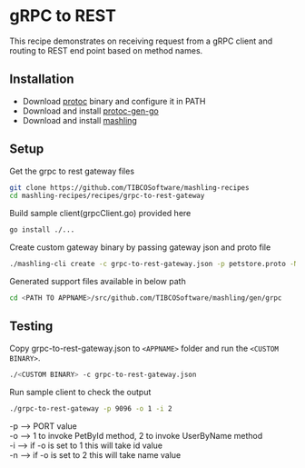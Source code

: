 # gRPC to REST
This recipe demonstrates on receiving request from a gRPC client and routing to REST end point based on method names.

## Installation
* Download [protoc](https://github.com/google/protobuf/releases) binary and configure it in PATH
* Download and install [protoc-gen-go](https://github.com/golang/protobuf#installation)
* Download and install [mashling](https://github.com/TIBCOSoftware/mashling#using-go)

## Setup
Get the grpc to rest gateway files
```bash
git clone https://github.com/TIBCOSoftware/mashling-recipes
cd mashling-recipes/recipes/grpc-to-rest-gateway
```

Build sample client(grpcClient.go) provided here
```bash
go install ./...
```

Create custom gateway binary by passing gateway json and proto file
```bash
./mashling-cli create -c grpc-to-rest-gateway.json -p petstore.proto -N -n <APPNAME>
```

Generated support files available in below path
```bash
cd <PATH TO APPNAME>/src/github.com/TIBCOSoftware/mashling/gen/grpc
```

## Testing
Copy grpc-to-rest-gateway.json to `<APPNAME>` folder and run the `<CUSTOM BINARY>`.
```bash
./<CUSTOM BINARY> -c grpc-to-rest-gateway.json
```

Run sample client to check the output
```bash
./grpc-to-rest-gateway -p 9096 -o 1 -i 2
```

-p --> PORT value<br>
-o --> 1 to invoke PetById method, 2 to invoke UserByName method<br>
-i --> if -o is set to 1 this will take id value<br>
-n --> if -o is set to 2 this will take name value<br>